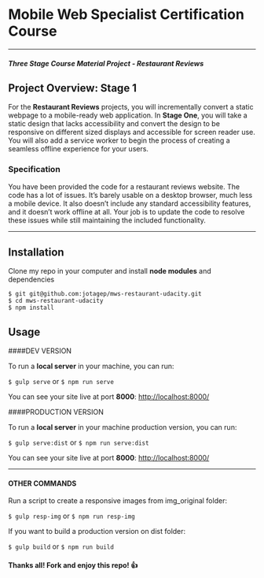 # Mobile Web Specialist Certification Course
---
#### _Three Stage Course Material Project - Restaurant Reviews_

## Project Overview: Stage 1

For the **Restaurant Reviews** projects, you will incrementally convert a static webpage to a mobile-ready web application. In **Stage One**, you will take a static design that lacks accessibility and convert the design to be responsive on different sized displays and accessible for screen reader use. You will also add a service worker to begin the process of creating a seamless offline experience for your users.

### Specification

You have been provided the code for a restaurant reviews website. The code has a lot of issues. It’s barely usable on a desktop browser, much less a mobile device. It also doesn’t include any standard accessibility features, and it doesn’t work offline at all. Your job is to update the code to resolve these issues while still maintaining the included functionality. 

---

## Installation

Clone my repo in your computer and install **node modules** and dependencies

```
$ git git@github.com:jotagep/mws-restaurant-udacity.git
$ cd mws-restaurant-udacity
$ npm install
```

## Usage

####DEV VERSION

To run a **local server** in your machine, you can run:

`$ gulp serve` or `$ npm run serve`

You can see your site live at port __8000__: [http://localhost:8000/](http://localhost:8000/)


####PRODUCTION VERSION

To run a **local server** in your machine production version, you can run:

`$ gulp serve:dist` or `$ npm run serve:dist`

You can see your site live at port __8000__: [http://localhost:8000/](http://localhost:8000/)

---

#### OTHER COMMANDS

Run a script to create a responsive images from img_original folder:

`$ gulp resp-img` or `$ npm run resp-img`

If you want to build a production version on dist folder:

`$ gulp build` or `$ npm run build`

#### Thanks all! Fork and enjoy this repo! 👍


